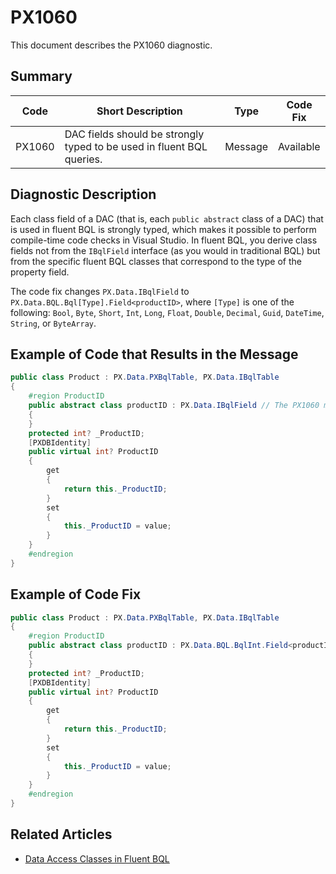 # PX1060
This document describes the PX1060 diagnostic.

## Summary

| Code   | Short Description                                                     | Type    | Code Fix  | 
| ------ | --------------------------------------------------------------------- | ------- | --------- | 
| PX1060 | DAC fields should be strongly typed to be used in fluent BQL queries. | Message | Available | 

## Diagnostic Description
Each class field of a DAC (that is, each `public abstract` class of a DAC) that is used in fluent BQL is strongly typed, which makes it possible to perform compile-time code checks in Visual Studio. In fluent BQL, you derive class fields not from the `IBqlField` interface (as you would in traditional BQL) but from the specific fluent BQL classes that correspond to the type of the property field.

The code fix changes `PX.Data.IBqlField` to `PX.Data.BQL.Bql[Type].Field<productID>`, where `[Type]` is one of the following: `Bool`, `Byte`, `Short`, `Int`, `Long`, `Float`, `Double`, `Decimal`, `Guid`, `DateTime`, `String`, or `ByteArray`. 

## Example of Code that Results in the Message

```C#
public class Product : PX.Data.PXBqlTable, PX.Data.IBqlTable
{
	#region ProductID
	public abstract class productID : PX.Data.IBqlField // The PX1060 message is displayed for this line.
	{
	}
	protected int? _ProductID;
	[PXDBIdentity]
	public virtual int? ProductID
	{
		get
		{
			return this._ProductID;
		}
		set
		{
			this._ProductID = value;
		}
	}
	#endregion
}
```

## Example of Code Fix

```C#
public class Product : PX.Data.PXBqlTable, PX.Data.IBqlTable
{
	#region ProductID
	public abstract class productID : PX.Data.BQL.BqlInt.Field<productID> 
	{
	}
	protected int? _ProductID;
	[PXDBIdentity]
	public virtual int? ProductID
	{
		get
		{
			return this._ProductID;
		}
		set
		{
			this._ProductID = value;
		}
	}
	#endregion
}
```

## Related Articles
 - [Data Access Classes in Fluent BQL](https://help.acumatica.com/Help?ScreenId=ShowWiki&pageid=957f950d-22cd-4b2f-81ca-77464d0c9eff)